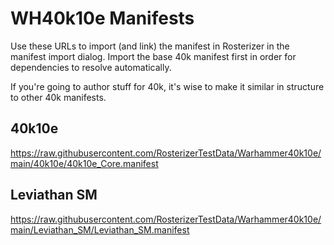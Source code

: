 # WH40k10e Manifests

Use these URLs to import (and link) the manifest in Rosterizer in the manifest import dialog. Import the base 40k manifest first in order for dependencies to resolve automatically.

If you're going to author stuff for 40k, it's wise to make it similar in structure to other 40k manifests.

## 40k10e  
https://raw.githubusercontent.com/RosterizerTestData/Warhammer40k10e/main/40k10e/40k10e_Core.manifest

## Leviathan SM
https://raw.githubusercontent.com/RosterizerTestData/Warhammer40k10e/main/Leviathan_SM/Leviathan_SM.manifest
